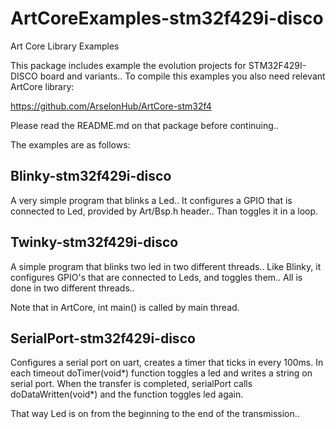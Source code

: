 # ArtCoreExamples-stm32f429i-disco
Art Core Library Examples

This package includes example the evolution projects for STM32F429I-DISCO board and 
variants.. To compile this examples you also need relevant ArtCore library:

https://github.com/ArselonHub/ArtCore-stm32f4

Please read the README.md on that package before continuing..

The examples are as follows:

## Blinky-stm32f429i-disco

A very simple program that blinks a Led.. It configures a GPIO that is
connected to Led, provided by Art/Bsp.h header.. Than toggles it
in a loop.

## Twinky-stm32f429i-disco

A simple program that blinks two led in two different threads.. Like
Blinky, it configures GPIO's that are connected to Leds, and toggles
them.. All is done in two different threads.. 

Note that  in ArtCore, int main() is called by main thread. 

## SerialPort-stm32f429i-disco

Configures a serial port on uart, creates a timer that ticks in every
100ms. In each timeout doTimer(void*) function toggles a led and writes 
a string on serial port. When the transfer is completed, serialPort 
calls doDataWritten(void*) and the function toggles led again.

That way Led is on from the beginning to the end of the transmission..
